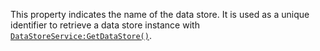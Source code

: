 This property indicates the name of the data store. It is used as a unique
identifier to retrieve a data store instance with
[`DataStoreService:GetDataStore()`](https://create.roblox.com/docs/reference/engine/classes/DataStoreService#GetDataStore).